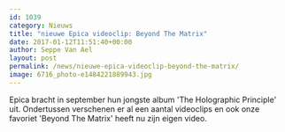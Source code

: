 ```yaml
---
id: 1039
category: Nieuws
title: "nieuwe Epica videoclip: Beyond The Matrix"
date: 2017-01-12T11:51:40+00:00
author: Seppe Van Ael
layout: post
permalink: /news/nieuwe-epica-videoclip-beyond-the-matrix/
image: 6716_photo-e1484221889943.jpg
---
```

Epica bracht in september hun jongste album 'The Holographic Principle' uit. Ondertussen verschenen er al een aantal videoclips en ook onze favoriet 'Beyond The Matrix' heeft nu zijn eigen video.

&nbsp;